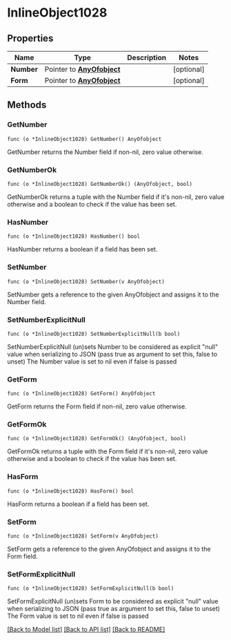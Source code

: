 # InlineObject1028

## Properties

Name | Type | Description | Notes
------------ | ------------- | ------------- | -------------
**Number** | Pointer to [**AnyOfobject**](anyOf&lt;object&gt;.md) |  | [optional] 
**Form** | Pointer to [**AnyOfobject**](anyOf&lt;object&gt;.md) |  | [optional] 

## Methods

### GetNumber

`func (o *InlineObject1028) GetNumber() AnyOfobject`

GetNumber returns the Number field if non-nil, zero value otherwise.

### GetNumberOk

`func (o *InlineObject1028) GetNumberOk() (AnyOfobject, bool)`

GetNumberOk returns a tuple with the Number field if it's non-nil, zero value otherwise
and a boolean to check if the value has been set.

### HasNumber

`func (o *InlineObject1028) HasNumber() bool`

HasNumber returns a boolean if a field has been set.

### SetNumber

`func (o *InlineObject1028) SetNumber(v AnyOfobject)`

SetNumber gets a reference to the given AnyOfobject and assigns it to the Number field.

### SetNumberExplicitNull

`func (o *InlineObject1028) SetNumberExplicitNull(b bool)`

SetNumberExplicitNull (un)sets Number to be considered as explicit "null" value
when serializing to JSON (pass true as argument to set this, false to unset)
The Number value is set to nil even if false is passed
### GetForm

`func (o *InlineObject1028) GetForm() AnyOfobject`

GetForm returns the Form field if non-nil, zero value otherwise.

### GetFormOk

`func (o *InlineObject1028) GetFormOk() (AnyOfobject, bool)`

GetFormOk returns a tuple with the Form field if it's non-nil, zero value otherwise
and a boolean to check if the value has been set.

### HasForm

`func (o *InlineObject1028) HasForm() bool`

HasForm returns a boolean if a field has been set.

### SetForm

`func (o *InlineObject1028) SetForm(v AnyOfobject)`

SetForm gets a reference to the given AnyOfobject and assigns it to the Form field.

### SetFormExplicitNull

`func (o *InlineObject1028) SetFormExplicitNull(b bool)`

SetFormExplicitNull (un)sets Form to be considered as explicit "null" value
when serializing to JSON (pass true as argument to set this, false to unset)
The Form value is set to nil even if false is passed

[[Back to Model list]](../README.md#documentation-for-models) [[Back to API list]](../README.md#documentation-for-api-endpoints) [[Back to README]](../README.md)


